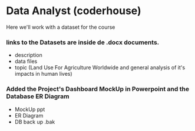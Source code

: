 # Data Analyst (coderhouse)
 Here we'll work with a dataset for the course
 
 ### links to the Datasets are inside de .docx documents.
 - description
 - data files
 - topic (Land Use For Agriculture Worldwide and general analysis of it's impacts in human lives)

### Added the Project's Dashboard MockUp in Powerpoint and the Database ER Diagram
- MockUp ppt
- ER Diagram
- DB back up .bak
